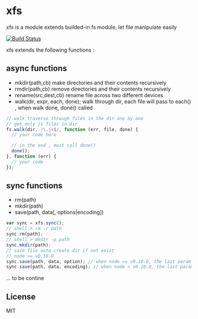 xfs
======

xfs is a module extends builded-in fs module, let file manipulate easily

[![Build Status](https://secure.travis-ci.org/fishbar/xfs.png)](http://travis-ci.org/fishbar/xfs)


xfs extends the following functions :

## async functions
  * mkdir(path,cb) make directories and their contents recursively
  * rmdir(path,cb) remove directories and their contents recursively
  * rename(src,dest,cb) rename file across two different devices
  * walk(dir, expr, each, done); walk through dir, each file will pass to each() , when walk done, done() called

```js
// walk traverse through files in the dir one by one
// get only js files in dir
fs.walk(dir, /\.js$/, function (err, file, done) {
  // your code here

  // in the end , must call done()
  done();
}, function (err) {
  // your code
});
```

## sync functions

  * rm(path)
  * mkdir(path)
  * save(path, data[, options|encoding])
  
```js
var sync = xfs.sync();
// shell > rm -r path
sync.rm(path);
// shell > mkdir -p path
sync.mkdir(path);
// save file auto create dir if not exist
// node >= v0.10.0
sync.save(path, data, option); // when node >= v0.10.0, the last param is option
sync.save(path, data, encoding); // when node < v0.10.0, the last param is encoding

```
  ... to be contine

## License

  MIT
